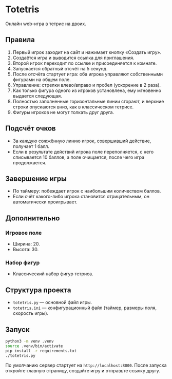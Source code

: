 # Totetris

Онлайн web-игра в тетрис на двоих.

## Правила
1. Первый игрок заходит на сайт и нажимает кнопку «Создать игру».
2. Создаётся игра и выводится ссылка для приглашения.
3. Второй игрок переходит по ссылке и присоединяется к комнате.
4. Запускается обратный отсчёт на 5 секунд.
5. После отсчёта стартует игра: оба игрока управляют собственными фигурами на общем поле.
6. Управление: стрелки влево/вправо и пробел (ускорение в 2 раза).
7. Как только фигура одного из игроков установлена, ему мгновенно выдается следующая.
8. Полностью заполненные горизонтальные линии сгорают, и верхние строки опускаются вниз, как в классическом тетрисе.
9. Фигуры игроков не могут толкать друг друга.

## Подсчёт очков
- За каждую сожжённую линию игрок, совершивший действие, получает 1 балл.
- Если в результате действий игрока поле переполняется, с него списывается 10 баллов, а поле очищается, после чего игра продолжается.

## Завершение игры
- По таймеру: побеждает игрок с наибольшим количеством баллов.
- Если счёт какого-либо игрока становится отрицательным, он автоматически проигрывает.

## Дополнительно
### Игровое поле
- Ширина: 20.
- Высота: 30.

### Набор фигур
- Классический набор фигур тетриса.

## Структура проекта
- `totetris.py` — основной файл игры.
- `totetris.ini` — конфигурационный файл (таймер, размеры поля, скорость игры).

## Запуск

```bash
python3 -m venv .venv
source .venv/bin/activate
pip install -r requirements.txt
./totetris.py
```

По умолчанию сервер стартует на `http://localhost:8000`. После запуска откройте главную страницу, создайте игру и отправьте ссылку другу.
